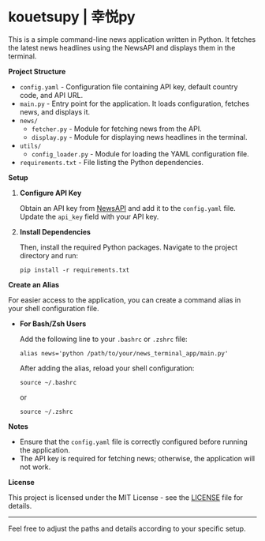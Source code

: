 # kouetsupy | 幸悦py

This is a simple command-line news application written in Python. It fetches the latest news headlines using the NewsAPI and displays them in the terminal. 

**Project Structure**

- `config.yaml` - Configuration file containing API key, default country code, and API URL.
- `main.py` - Entry point for the application. It loads configuration, fetches news, and displays it.
- `news/`
  - `fetcher.py` - Module for fetching news from the API.
  - `display.py` - Module for displaying news headlines in the terminal.
- `utils/`
  - `config_loader.py` - Module for loading the YAML configuration file.
- `requirements.txt` - File listing the Python dependencies.

**Setup**

1. **Configure API Key**

   Obtain an API key from [NewsAPI](https://newsapi.org/) and add it to the `config.yaml` file. Update the `api_key` field with your API key.
   
2. **Install Dependencies**

   Then, install the required Python packages. Navigate to the project directory and run:
   ```
   pip install -r requirements.txt
   ```
   
**Create an Alias**

For easier access to the application, you can create a command alias in your shell configuration file.

- **For Bash/Zsh Users**

  Add the following line to your `.bashrc` or `.zshrc` file:
  ```
  alias news='python /path/to/your/news_terminal_app/main.py'
  ```

  After adding the alias, reload your shell configuration:
  ```
  source ~/.bashrc
  ```
  or
  ```
  source ~/.zshrc
  ```

**Notes**

- Ensure that the `config.yaml` file is correctly configured before running the application.
- The API key is required for fetching news; otherwise, the application will not work.

**License**

This project is licensed under the MIT License - see the [LICENSE](LICENSE) file for details.

---

Feel free to adjust the paths and details according to your specific setup.
